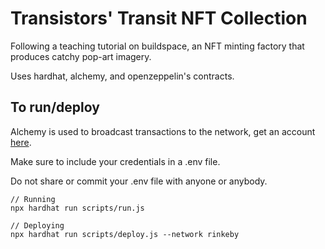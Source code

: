 # Transistors' Transit NFT Collection

Following a teaching tutorial on buildspace, an NFT minting factory that produces catchy pop-art imagery. 

Uses hardhat, alchemy, and openzeppelin's contracts. 

## To run/deploy

Alchemy is used to broadcast transactions to the network, get an account [here](https://alchemy.com).

Make sure to include your credentials in a .env file.

Do not share or commit your .env file with anyone or anybody.

```
// Running
npx hardhat run scripts/run.js

// Deploying
npx hardhat run scripts/deploy.js --network rinkeby
```
